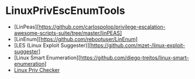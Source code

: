 # LinuxPrivEscEnumTools

- [LinPeas][https://github.com/carlospolop/privilege-escalation-awesome-scripts-suite/tree/master/linPEAS]
- [LinEnum][https://github.com/rebootuser/LinEnum]
- [LES (Linux Exploit Suggester)][https://github.com/mzet-/linux-exploit-suggester]
- [Linux Smart Enumeration][https://github.com/diego-treitos/linux-smart-enumeration]
- [Linux Priv Checker](https://github.com/linted/linuxprivchecker)
